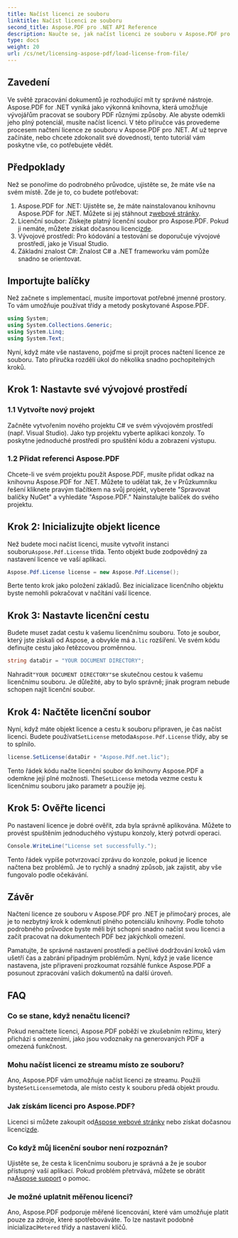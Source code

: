 ```yaml
---
title: Načíst licenci ze souboru
linktitle: Načíst licenci ze souboru
second_title: Aspose.PDF pro .NET API Reference
description: Naučte se, jak načíst licenci ze souboru v Aspose.PDF pro .NET pomocí tohoto komplexního průvodce. Zajistěte plnou funkčnost správným nastavením licence.
type: docs
weight: 20
url: /cs/net/licensing-aspose-pdf/load-license-from-file/
---
```

## Zavedení

Ve světě zpracování dokumentů je rozhodující mít ty správné nástroje. Aspose.PDF for .NET vyniká jako výkonná knihovna, která umožňuje vývojářům pracovat se soubory PDF různými způsoby. Ale abyste odemkli jeho plný potenciál, musíte načíst licenci. V této příručce vás provedeme procesem načtení licence ze souboru v Aspose.PDF pro .NET. Ať už teprve začínáte, nebo chcete zdokonalit své dovednosti, tento tutoriál vám poskytne vše, co potřebujete vědět.

## Předpoklady

Než se ponoříme do podrobného průvodce, ujistěte se, že máte vše na svém místě. Zde je to, co budete potřebovat:

1.  Aspose.PDF for .NET: Ujistěte se, že máte nainstalovanou knihovnu Aspose.PDF for .NET. Můžete si jej stáhnout z[webové stránky](https://releases.aspose.com/pdf/net/).
2.  Licenční soubor: Získejte platný licenční soubor pro Aspose.PDF. Pokud ji nemáte, můžete získat dočasnou licenci[zde](https://purchase.aspose.com/temporary-license/).
3. Vývojové prostředí: Pro kódování a testování se doporučuje vývojové prostředí, jako je Visual Studio.
4. Základní znalost C#: Znalost C# a .NET frameworku vám pomůže snadno se orientovat.

## Importujte balíčky

Než začnete s implementací, musíte importovat potřebné jmenné prostory. To vám umožňuje používat třídy a metody poskytované Aspose.PDF.

```csharp
using System;
using System.Collections.Generic;
using System.Linq;
using System.Text;
```

Nyní, když máte vše nastaveno, pojďme si projít proces načtení licence ze souboru. Tato příručka rozdělí úkol do několika snadno pochopitelných kroků.

## Krok 1: Nastavte své vývojové prostředí

### 1.1 Vytvořte nový projekt
Začněte vytvořením nového projektu C# ve svém vývojovém prostředí (např. Visual Studio). Jako typ projektu vyberte aplikaci konzoly. To poskytne jednoduché prostředí pro spuštění kódu a zobrazení výstupu.

### 1.2 Přidat referenci Aspose.PDF
Chcete-li ve svém projektu použít Aspose.PDF, musíte přidat odkaz na knihovnu Aspose.PDF for .NET. Můžete to udělat tak, že v Průzkumníku řešení kliknete pravým tlačítkem na svůj projekt, vyberete "Spravovat balíčky NuGet" a vyhledáte "Aspose.PDF." Nainstalujte balíček do svého projektu.

## Krok 2: Inicializujte objekt licence

 Než budete moci načíst licenci, musíte vytvořit instanci souboru`Aspose.Pdf.License` třída. Tento objekt bude zodpovědný za nastavení licence ve vaší aplikaci.

```csharp
Aspose.Pdf.License license = new Aspose.Pdf.License();
```

Berte tento krok jako položení základů. Bez inicializace licenčního objektu byste nemohli pokračovat v načítání vaší licence.

## Krok 3: Nastavte licenční cestu

 Budete muset zadat cestu k vašemu licenčnímu souboru. Toto je soubor, který jste získali od Aspose, a obvykle má a`.lic` rozšíření. Ve svém kódu definujte cestu jako řetězcovou proměnnou.

```csharp
string dataDir = "YOUR DOCUMENT DIRECTORY";
```

 Nahradit`"YOUR DOCUMENT DIRECTORY"`se skutečnou cestou k vašemu licenčnímu souboru. Je důležité, aby to bylo správně; jinak program nebude schopen najít licenční soubor.

## Krok 4: Načtěte licenční soubor

 Nyní, když máte objekt licence a cestu k souboru připraven, je čas načíst licenci. Budete používat`SetLicense` metoda`Aspose.Pdf.License` třídy, aby se to splnilo.

```csharp
license.SetLicense(dataDir + "Aspose.Pdf.net.lic");
```

 Tento řádek kódu načte licenční soubor do knihovny Aspose.PDF a odemkne její plné možnosti. The`SetLicense` metoda vezme cestu k licenčnímu souboru jako parametr a použije jej.

## Krok 5: Ověřte licenci

Po nastavení licence je dobré ověřit, zda byla správně aplikována. Můžete to provést spuštěním jednoduchého výstupu konzoly, který potvrdí operaci.

```csharp
Console.WriteLine("License set successfully.");
```

Tento řádek vypíše potvrzovací zprávu do konzole, pokud je licence načtena bez problémů. Je to rychlý a snadný způsob, jak zajistit, aby vše fungovalo podle očekávání.

## Závěr

Načtení licence ze souboru v Aspose.PDF pro .NET je přímočarý proces, ale je to nezbytný krok k odemknutí plného potenciálu knihovny. Podle tohoto podrobného průvodce byste měli být schopni snadno načíst svou licenci a začít pracovat na dokumentech PDF bez jakýchkoli omezení.

Pamatujte, že správné nastavení prostředí a pečlivé dodržování kroků vám ušetří čas a zabrání případným problémům. Nyní, když je vaše licence nastavena, jste připraveni prozkoumat rozsáhlé funkce Aspose.PDF a posunout zpracování vašich dokumentů na další úroveň.

## FAQ

### Co se stane, když nenačtu licenci?  
Pokud nenačtete licenci, Aspose.PDF poběží ve zkušebním režimu, který přichází s omezeními, jako jsou vodoznaky na generovaných PDF a omezená funkčnost.

### Mohu načíst licenci ze streamu místo ze souboru?  
 Ano, Aspose.PDF vám umožňuje načíst licenci ze streamu. Použili byste`SetLicense`metoda, ale místo cesty k souboru předá objekt proudu.

### Jak získám licenci pro Aspose.PDF?  
 Licenci si můžete zakoupit od[Aspose webové stránky](https://purchase.aspose.com/buy) nebo získat dočasnou licenci[zde](https://purchase.aspose.com/temporary-license/).

### Co když můj licenční soubor není rozpoznán?  
 Ujistěte se, že cesta k licenčnímu souboru je správná a že je soubor přístupný vaší aplikací. Pokud problém přetrvává, můžete se obrátit na[Aspose support](https://forum.aspose.com/c/pdf/10) o pomoc.

### Je možné uplatnit měřenou licenci?  
 Ano, Aspose.PDF podporuje měřené licencování, které vám umožňuje platit pouze za zdroje, které spotřebováváte. To lze nastavit podobně inicializací`Metered` třídy a nastavení klíčů.